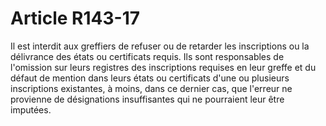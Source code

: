 # Article R143-17

Il est interdit aux greffiers de refuser ou de retarder les inscriptions ou la délivrance des états ou certificats requis.   Ils sont responsables de l'omission sur leurs registres des inscriptions requises en leur greffe et du défaut de mention dans leurs états ou certificats d'une ou plusieurs inscriptions existantes, à moins, dans ce dernier cas, que l'erreur ne provienne de désignations insuffisantes qui ne pourraient leur être imputées.
